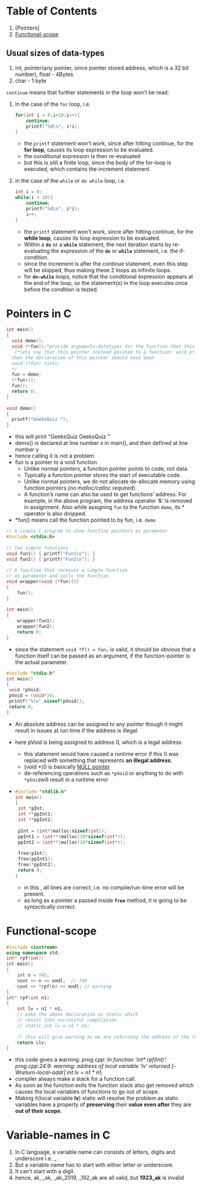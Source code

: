 # Table of Contents

1. [Pointers]
2. [Functional-scope](#c-functional-scope)







## Usual sizes of data-types

1. int, pointer(any pointer, since pointer stored address, which is a 32 bit number), float - 4Bytes
2. char - 1 byte



`continue` means that further statements in the loop won't be read:

1. in the case of the `for` loop, i.e.

   ```c
   for(int i = 0;i<10;i++){
       continue;
       printf("%d\n", i*i);
   }
   ```

   * the `printf` statement won't work, since after hitting continue, for the **for loop**, causes its loop expression to be evaluated.
   * the conditional expression is then re-evaluated
   * but this is still a finite loop, since the body of the for-loop is executed, which contains the increment statement.

2. in the case of the `while` or `do while` loop, i.e.

   ```c
   int i = 0;
   while(i < 10){
       continue;
       printf("%d\n", i*i);
       i++;
   }
   ```

   * the `printf` statement won't work, since after hitting continue, for the **while loop**, causes its loop expression to be evaluated.
   * Within a **`do`** or a **`while`** statement, the next iteration starts by re-evaluating the expression of the **`do`** or **`while`** statement, i.e. the if-condition.
   * since the increment is after the continue statement, even this step will be skipped, thus making these 2 loops as infinite loops.
   * for **`do-while`**  loops, notice that the conditional expression appears at the end of the loop, so the statement(s) in the loop executes once before the condition is tested.



# Pointers in C<a name="c-pointers"></a>

```c
int main() 
{ 
  void demo(); 
  void (*fun)(/*provide arguments-datatypes for the function that this function-pointer is gonna point to */);
   /*lets say that this pointer instead pointed to a function: void printOut(int a){printf("%d\n", a);}
  then the declaration of this pointer should have been 
  void (*fun) (int);
  */
  fun = demo; 
  (*fun)(); 
  fun(); 
  return 0; 
} 
 
void demo() 
{ 
  printf("GeeksQuiz "); 
} 
```

* this will print "GeeksQuiz GeeksQuiz "
* demo() is declared at line number x in main(), and then defined at line number y
* hence calling it is not a problem
* fun is a pointer to a void function
  * Unlike normal pointers, a function pointer points to code, not data. 
  * Typically a function pointer stores the start of executable code.
  * Unlike normal pointers, we do not allocate de-allocate memory using function pointers.(*no malloc/calloc required*).
  * A function’s name can also be used to get functions’ address. For example, in the above program,  the address operator ‘&’ is removed in assignment. Also while assigning `fun` to the function `demo`, its \* operator is also dropped. 
* *fun() means call the function pointed to by fun, i.e. `demo`



```c
// A simple C program to show function pointers as parameter 
#include <stdio.h> 
  
// Two simple functions 
void fun1() { printf("Fun1\n"); } 
void fun2() { printf("Fun2\n"); } 
  
// A function that receives a simple function 
// as parameter and calls the function 
void wrapper(void (*fun)()) 
{ 
    fun(); 
} 
  
int main() 
{ 
    wrapper(fun1); 
    wrapper(fun2); 
    return 0; 
}
```

* since the statement `void *f() = fun;` is valid, it should be obvious that a function itself can be passed as an argument, if the function-pointer is the actual parameter.




```c
#include "stdio.h"  
int main() 
{ 
 void *pVoid; 
 pVoid = (void*)0; 
 printf("%lu",sizeof(pVoid)); 
 return 0; 
} 
```

* An absolute address can be assigned to any pointer though it might result in issues at run time if the address is illegal.
* here pVoid is being assigned to address 0, which is a legal address
  * this statement would have caused a runtime error if this 0 was replaced with something that represents **an illegal address**.
  * (void *)0 is basically <u>NULL pointer</u>
  * de-referencing operations such as `*pVoid` or anything to do with `*pVoid`will result in a runtime error



* ```c
  #include "stdlib.h" 
  int main() 
  { 
   int *pInt; 
   int **ppInt1; 
   int **ppInt2; 
    
   pInt = (int*)malloc(sizeof(int)); 
   ppInt1 = (int**)malloc(10*sizeof(int*)); 
   ppInt2 = (int**)malloc(10*sizeof(int*)); 
    
   free(pInt); 
   free(ppInt1); 
   free(*ppInt2); 
   return 0; 
  } 
  ```

  * in this , all lines are correct, i.e. no compile/run-time error will be present.
  * as long as a pointer a passed inside **`free`** method, it is going to be syntactically correct.





# Functional-scope<a name="c-functional-scope"></a>

```c++
#include <iostream> 
using namespace std;
int* rpf(int); 
int main() 
{ 
    int n = 745;
    cout << n << endl;  // 745
    cout << *rpf(n) << endl; // warning
} 
int* rpf(int n1) 
{ 
    int lv = n1 * n1; 
    // make the above declaration as static which 
    // result into successful compilation 
    // static int lv = n1 * n1; 
  
    // this will give warning as we are returning the address of the local variable 
    return &lv; 
} 
```



* this code gives a warning:
  *prog.cpp: In function ‘int\* rpf(int)’:*
  *prog.cpp:24:9: warning: address of local variable ‘lv’ returned [-Wreturn-local-addr]*
  *int lv = n1 \* n1;*
* compiler always make a stack for a function call. 
* As soon as the function exits the function stack also get removed which causes the local variables of functions to go out of scope. 
* Making it(local variable **lv**) static will resolve the problem as static variables have a property of **preserving** their **value even after** they are **out of their scope**.





# Variable-names in C<a name="variables-c"></a>

1.  In C language, a variable name can consists of letters, digits and underscore i.e. _ .
2. But a variable name has to start with either letter or underscore. 
3. It can’t start with a digit.
4. hence, ak, _ak, _ak_2019, _192_ak are all valid, but **1923_ak** is invalid